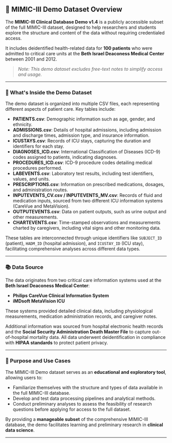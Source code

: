 ## 🏥 MIMIC-III Demo Dataset Overview

The **MIMIC-III Clinical Database Demo v1.4** is a publicly accessible subset of the full MIMIC-III dataset, designed to help researchers and students explore the structure and content of the data without requiring credentialed access. 

It includes deidentified health-related data for **100 patients** who were admitted to critical care units at the **Beth Israel Deaconess Medical Center** between 2001 and 2012.  
> *Note: This demo dataset excludes free-text notes to simplify access and usage.*

---

### 🧾 What's Inside the Demo Dataset

The demo dataset is organized into multiple CSV files, each representing different aspects of patient care. Key tables include:

- **PATIENTS.csv**: Demographic information such as age, gender, and ethnicity.
- **ADMISSIONS.csv**: Details of hospital admissions, including admission and discharge times, admission type, and insurance information.
- **ICUSTAYS.csv**: Records of ICU stays, capturing the duration and identifiers for each stay.
- **DIAGNOSES_ICD.csv**: International Classification of Diseases (ICD-9) codes assigned to patients, indicating diagnoses.
- **PROCEDURES_ICD.csv**: ICD-9 procedure codes detailing medical procedures performed.
- **LABEVENTS.csv**: Laboratory test results, including test identifiers, values, and units.
- **PRESCRIPTIONS.csv**: Information on prescribed medications, dosages, and administration routes.
- **INPUTEVENTS_CV.csv / INPUTEVENTS_MV.csv**: Records of fluid and medication inputs, sourced from two different ICU information systems (CareVue and MetaVision).
- **OUTPUTEVENTS.csv**: Data on patient outputs, such as urine output and other measurements.
- **CHARTEVENTS.csv**: Time-stamped observations and measurements charted by caregivers, including vital signs and other monitoring data.

These tables are interconnected through unique identifiers like `SUBJECT_ID` (patient), `HADM_ID` (hospital admission), and `ICUSTAY_ID` (ICU stay), facilitating comprehensive analyses across different data types.

---

### 📚 Data Source

The data originates from two critical care information systems used at the **Beth Israel Deaconess Medical Center**:

- **Philips CareVue Clinical Information System**
- **iMDsoft MetaVision ICU**

These systems provided detailed clinical data, including physiological measurements, medication administration records, and caregiver notes.  

Additional information was sourced from hospital electronic health records and the **Social Security Administration Death Master File** to capture out-of-hospital mortality data. All data underwent deidentification in compliance with **HIPAA standards** to protect patient privacy.

---

### 🎯 Purpose and Use Cases

The MIMIC-III Demo dataset serves as an **educational and exploratory tool**, allowing users to:

- Familiarize themselves with the structure and types of data available in the full MIMIC-III database.
- Develop and test data processing pipelines and analytical methods.
- Conduct preliminary analyses to assess the feasibility of research questions before applying for access to the full dataset.

By providing a **manageable subset** of the comprehensive MIMIC-III database, the demo facilitates learning and preliminary research in **clinical data science**.

---

